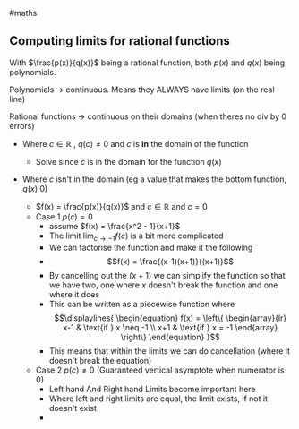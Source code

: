 #maths 

Computing limits for rational functions
---


With $\frac{p(x)}{q(x)}$ being a rational function, both $p(x)$ and $q(x)$ being polynomials.

Polynomials -> continuous. Means they ALWAYS have limits (on the real line)

Rational functions -> continuous on their domains (when theres no div by 0 errors)
- Where $c \in \mathbb{R}$ , $q(c) \neq 0$  and $c$ is **in** the domain of the function
	- Solve since $c$ is in the domain for the function $q(x)$

- Where $c$ isn't in the domain (eg a value that makes the bottom function, $q(x)$ 0)
	- $f(x) = \frac{p(x)}{q(x)}$ and $c \in \mathbb{R}$ and $c = 0$
	- Case 1  $p(c) = 0$
		- assume $f(x) = \frac{x^2 - 1}{x+1}$
		- The limit $\lim_{c\to -1} f(c)$ is a bit more complicated
		- We can factorise the function and make it the following
		- $$f(x) = \frac{(x-1)(x+1)}{(x+1)}$$
		- By cancelling out the $(x+1)$ we can simplify the function so that we have two, one where $x$ doesn't break the function and one where it does
		- This can be written as a piecewise function where
		$$\displaylines{
		\begin{equation}
		f(x) =
		\left\{
		\begin{array}{lr}
		x-1 & \text{if } x \neq -1 \\
		x+1 & \text{if } x = -1
		\end{array}
		\right\}
		\end{equation}
		}$$
		- This means that within the limits we can do cancellation (where it doesn't break the equation)
	- Case 2 $p(c) \neq 0$ (Guaranteed vertical asymptote when numerator is 0)
		- Left hand And Right hand Limits become important here
		- Where left and right limits are equal, the limit exists, if not it doesn't exist
		- 
